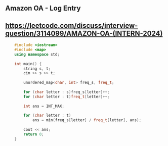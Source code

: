 ## Amazon OA - Log Entry 
## https://leetcode.com/discuss/interview-question/3114099/AMAZON-OA-(INTERN-2024)

```cpp
    #include <iostream>
    #include <map>
    using namespace std;
     
    int main() {
    	string s, t; 
    	cin >> s >> t;
     
    	unordered_map<char, int> freq_s, freq_t;
     
    	for (char letter : s)freq_s[letter]++;
    	for (char letter : t)freq_t[letter]++;
     
    	int ans = INT_MAX;
     
    	for (char letter : t) 
    		ans = min(freq_s[letter] / freq_t[letter], ans);
     
    	cout << ans;
    	return 0;
    }
```